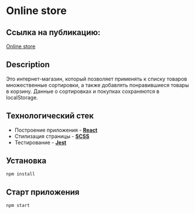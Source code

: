 # Online store

## Ссылка на публикацию:

[Online store](https://ivansavdev.github.io/Online-store/online-store/)

## Description

Это интернет-магазин, который позволяет применять к списку товаров множественные сортировки, а также добавлять понравившиеся товары в корзину. Данные о сортировках и покупках сохраняются в localStorage.

## Технологический стек
- Построение приложения - **[React](https://reactjs.org/)**
- Стилизация страницы - **[SCSS](https://sass-scss.ru/)**
- Тестирование - **[Jest](https://jestjs.io/ru/)**

## Установка

```
npm install
```

## Старт приложения

```
npm start
```
